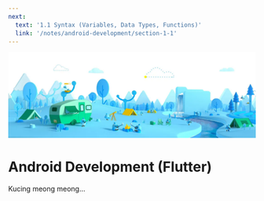 ```yaml
---
next:
  text: '1.1 Syntax (Variables, Data Types, Functions)'
  link: '/notes/android-development/section-1-1'
---
```


![Flutter Banner](../../public/assets/android-development/flutter-banner.webp)

# Android Development (Flutter)

Kucing meong meong...
